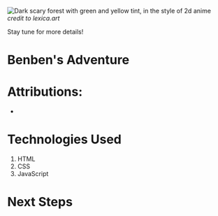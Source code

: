 <to include screenshot>

![Dark scary forest with green and yellow tint, in the style of 2d anime](https://image.lexica.art/full_webp/a0ad1045-2e7c-44e9-afca-2cf952ae9448)
_credit to lexica.art_

Stay tune for more details!

# Benben's Adventure



# Attributions:

-

# Technologies Used

1. HTML
1. CSS
1. JavaScript

# Next Steps
